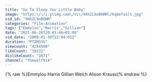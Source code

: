 ```yaml
---
title: "Go To Sleep You Little Baby"
image: "https:\/\/i.ytimg.com\/vi\/94h2L9oBOHM\/hqdefault.jpg"
vid_id: "94h2L9oBOHM"
categories: "Film-Animation"
tags: ["Emmylou","Harris","Gillian"]
date: "2021-06-26T20:45:46+03:00"
vid_date: "2009-01-30T22:04:01Z"
duration: "PT2M33S"
viewcount: "4254500"
likeCount: "39231"
dislikeCount: "1071"
channel: "thewolf914"
---
```

{% raw %}Emmylou Harris Gillian Welch Alison Krauss{% endraw %}
